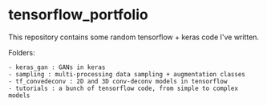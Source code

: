 # tensorflow_portfolio

This repository contains some random tensorflow + keras code I've written.

Folders:
```
- keras_gan : GANs in keras
- sampling : multi-processing data sampling + augmentation classes
- tf_convedeconv : 2D and 3D conv-deconv models in tensorflow
- tutorials : a bunch of tensorflow code, from simple to complex models
```